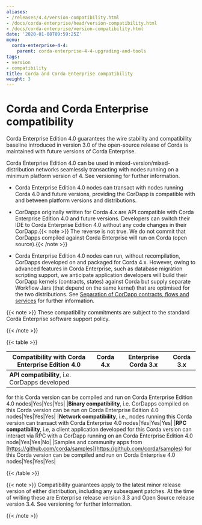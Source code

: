 ```yaml
---
aliases:
- /releases/4.4/version-compatibility.html
- /docs/corda-enterprise/head/version-compatibility.html
- /docs/corda-enterprise/version-compatibility.html
date: '2020-01-08T09:59:25Z'
menu:
  corda-enterprise-4-4:
    parent: corda-enterprise-4-4-upgrading-and-tools
tags:
- version
- compatibility
title: Corda and Corda Enterprise compatibility
weight: 3
---
```



# Corda and Corda Enterprise compatibility

Corda Enterprise Edition 4.0 guarantees the wire stability and compatibility baseline introduced in version 3.0 of the open-source release of Corda
is maintained with future versions of Corda Enterprise.


Corda Enterprise Edition 4.0 can be used in mixed-version/mixed-distribution networks seamlessly transacting with nodes running on a minimum platform version of 4.
See versioning for further information.



* Corda Enterprise Edition 4.0 nodes can transact with nodes running Corda 4.0 and future versions, providing the CorDapp is compatible with and between platform versions and distributions.
* CorDapps originally written for Corda 4.x are API compatible with Corda Enterprise Edition 4.0 and future versions.
Developers can switch their IDE to Corda Enterprise Edition 4.0 without any code changes in their CorDapp.{{< note >}}
The reverse is not true. We do not commit that CorDapps compiled against Corda Enterprise will run on Corda (open source).{{< /note >}}

* Corda Enterprise Edition 4.0 nodes can run, without recompilation, CorDapps developed on and packaged for Corda 4.x.
However, owing to advanced features in Corda Enterprise, such as database migration scripting support, we anticipate application developers
will build their CorDapp kernels (contracts, states) against Corda but supply separate Workflow Jars (that depend on the same kernel)
that are optimised for the two distributions. See [Separation of CorDapp contracts, flows and services](cordapps/cordapp-build-systems.md#cordapp-separation-ref) for further information.


{{< note >}}
These compatibility commitments are subject to the standard Corda Enterprise software support policy.

{{< /note >}}

{{< table >}}

|Compatibility with Corda Enterprise Edition 4.0|Corda 4.x|Enterprise Corda 3.x|Corda 3.x|
|-------------------------------------------------|-------------|-----------------------|---------------|
|**API compatibility**, i.e. CorDapps developed
for this Corda version can be compiled and run
on Corda Enterprise Edition 4.0 nodes|Yes|Yes|Yes|
|**Binary compatibility**, i.e. CorDapps
compiled on this Corda version can be run on
Corda Enterprise Edition 4.0 nodes|Yes|Yes|Yes|
|**Network compatibility**, i.e., nodes running
this Corda version can transact with Corda
Enterprise 4.0 nodes|Yes|Yes|Yes|
|**RPC compatibility**, i.e, a client
application developed for this Corda version
can interact via RPC with a CorDapp running on
an Corda Enterprise Edition 4.0 node|Yes|Yes|No|
|Samples and community apps from
[https://github.com/corda/samples](https://github.com/corda/samples) for this Corda
version can be compiled and run on Corda
Enterprise 4.0 nodes|Yes|Yes|Yes|

{{< /table >}}

{{< note >}}
Compatibility guarantees apply to the latest minor release version of either distribution, including any subsequent patches.
At the time of writing these are Enterprise release version 3.3 and Open Source release version 3.4.
See versioning for further information.

{{< /note >}}
